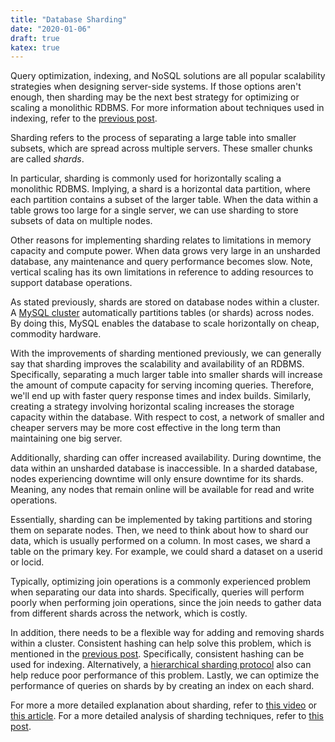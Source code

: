 ```yaml
---
title: "Database Sharding"
date: "2020-01-06"
draft: true
katex: true
---
```


Query optimization, indexing, and NoSQL solutions are all popular scalability strategies when designing server-side systems. If those options aren't enough, then sharding may be the next best strategy for optimizing or scaling a monolithic RDBMS. For more information about techniques used in indexing, refer to the [previous post](/blog/hash/).

Sharding refers to the process of separating a large table into smaller subsets, which are spread across multiple servers. These smaller chunks are called *shards*.

In particular, sharding is commonly used for horizontally scaling a monolithic RDBMS. Implying, a shard is a horizontal data partition, where each partition contains a subset of the larger table. When the data within a table grows too large for a single server, we can use sharding to store subsets of data on multiple nodes.

Other reasons for implementing sharding relates to limitations in memory capacity and compute power. When data grows very large in an unsharded database, any maintenance and query performance becomes slow. Note, vertical scaling has its own limitations in reference to adding resources to support database operations.

As stated previously, shards are stored on database nodes within a cluster. A [MySQL cluster](https://www.mysql.com/products/cluster/scalability.html) automatically partitions tables (or shards) across nodes. By doing this, MySQL enables the database to scale horizontally on cheap, commodity hardware.

With the improvements of sharding mentioned previously, we can generally say that sharding improves the scalability and availability of an RDBMS. Specifically, separating a much larger table into smaller shards will increase the amount of compute capacity for serving incoming queries. Therefore, we'll end up with faster query response times and index builds. Similarly, creating a strategy involving horizontal scaling increases the storage capacity within the database. With respect to cost, a network of smaller and cheaper servers may be more cost effective in the long term than maintaining one big server.

Additionally, sharding can offer increased availability. During downtime, the data within an unsharded database is inaccessible. In a sharded database, nodes experiencing downtime will only ensure downtime for its shards. Meaning, any nodes that remain online will be available for read and write operations.

Essentially, sharding can be implemented by taking partitions and storing them on separate nodes. Then, we need to think about how to shard our data, which is usually performed on a column. In most cases, we shard a table on the primary key. For example, we could shard a dataset on a $\text{userid}$ or $\text{locid}$.

Typically, optimizing join operations is a commonly experienced problem when separating our data into shards. Specifically, queries will perform poorly when performing join operations, since the join needs to gather data from different shards across the network, which is costly.

In addition, there needs to be a flexible way for adding and removing shards within a cluster. Consistent hashing can help solve this problem, which is mentioned in the [previous post](/blog/hash/). Specifically, consistent hashing can be used for indexing. Alternatively, a [hierarchical sharding protocol](https://www.youtube.com/watch?v=5faMjKuB9bc) also can help reduce poor performance of this problem. Lastly, we can optimize the performance of queries on shards by by creating an index on each shard.

For more a more detailed explanation about sharding, refer to [this video](https://www.youtube.com/watch?v=5faMjKuB9bc) or [this article](https://blog.yugabyte.com/how-data-sharding-works-in-a-distributed-sql-database/). For a more detailed analysis of sharding techniques, refer to [this post](http://blog.gaurav.im/2016/11/17/sharding-databases-a-quick-trick/).
